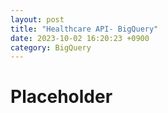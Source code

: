 ```yaml
---
layout: post
title: "Healthcare API- BigQuery"
date: 2023-10-02 16:20:23 +0900
category: BigQuery
---
```

# Placeholder